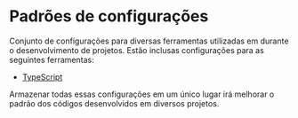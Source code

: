 # Padrões de configurações

Conjunto de configurações para diversas ferramentas utilizadas em durante o
desenvolvimento de projetos. Estão inclusas configurações para as seguintes
ferramentas:

   * [TypeScript](https://www.typescriptlang.org/docs/handbook/tsconfig-json.html)

Armazenar todas essas configurações em um único lugar irá melhorar o padrão dos
códigos desenvolvidos em diversos projetos.
